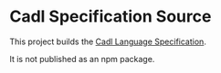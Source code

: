 # Cadl Specification Source

This project builds the [Cadl Language Specification](../../docs/spec.html).

It is not published as an npm package.
